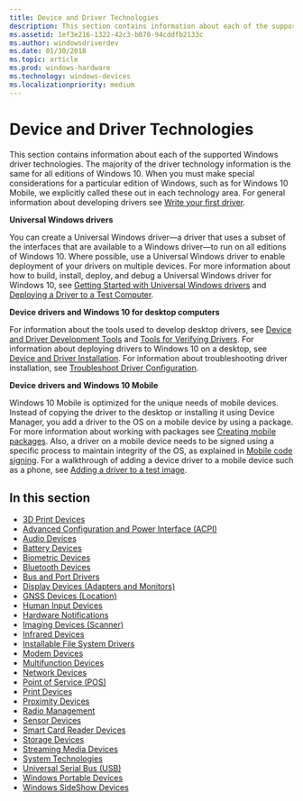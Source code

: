 ```yaml
---
title: Device and Driver Technologies
description: This section contains information about each of the supported Windows driver technologies.
ms.assetid: 1ef3e216-1322-42c3-b070-94cddfb2133c
ms.author: windowsdriverdev
ms.date: 01/30/2018
ms.topic: article
ms.prod: windows-hardware
ms.technology: windows-devices
ms.localizationpriority: medium
---
```


# Device and Driver Technologies


This section contains information about each of the supported Windows driver technologies. The majority of the driver technology information is the same for all editions of Windows 10. When you must make special considerations for a particular edition of Windows, such as for Windows 10 Mobile, we explicitly called these out in each technology area. For general information about developing drivers see [Write your first driver](https://msdn.microsoft.com/library/windows/hardware/ff554811).

**Universal Windows drivers**

You can create a Universal Windows driver—a driver that uses a subset of the interfaces that are available to a Windows driver—to run on all editions of Windows 10. Where possible, use a Universal Windows driver to enable deployment of your drivers on multiple devices. For more information about how to build, install, deploy, and debug a Universal Windows driver for Windows 10, see [Getting Started with Universal Windows drivers](https://msdn.microsoft.com/windows-drivers/develop/getting_started_with_universal_drivers) and [Deploying a Driver to a Test Computer](https://msdn.microsoft.com/windows-drivers/develop/deploying_a_driver_to_a_test_computer).

**Device drivers and Windows 10 for desktop computers**

For information about the tools used to develop desktop drivers, see [Device and Driver Development Tools](https://msdn.microsoft.com/library/windows/hardware/ff557553) and [Tools for Verifying Drivers](https://msdn.microsoft.com/library/windows/hardware/ff552969). For information about deploying drivers to Windows 10 on a desktop, see [Device and Driver Installation](https://msdn.microsoft.com/library/windows/hardware/dn653558). For information about troubleshooting driver installation, see [Troubleshoot Driver Configuration](https://msdn.microsoft.com/windows-drivers/develop/troubleshooting_configuration_of_driver_deployment__testing_and_debugging).

**Device drivers and Windows 10 Mobile**

Windows 10 Mobile is optimized for the unique needs of mobile devices. Instead of copying the driver to the desktop or installing it using Device Manager, you add a driver to the OS on a mobile device by using a package. For more information about working with packages see [Creating mobile packages](https://msdn.microsoft.com/library/dn756642). Also, a driver on a mobile device needs to be signed using a specific process to maintain integrity of the OS, as explained in [Mobile code signing](https://msdn.microsoft.com/library/windows/hardware/dn756634). For a walkthrough of adding a device driver to a mobile device such as a phone, see [Adding a driver to a test image](https://msdn.microsoft.com/library/windows/hardware/mt131832).

## In this section


-   [3D Print Devices](3dprint/index.md)
-   [Advanced Configuration and Power Interface (ACPI)](acpi/index.md)
-   [Audio Devices](https://msdn.microsoft.com/library/windows/hardware/ff537760)
-   [Battery Devices](https://msdn.microsoft.com/library/windows/hardware/ff536301)
-   [Biometric Devices](https://msdn.microsoft.com/library/windows/hardware/ff536448)
-   [Bluetooth Devices](https://msdn.microsoft.com/library/windows/hardware/ff536768)
-   [Bus and Port Drivers](https://msdn.microsoft.com/library/windows/hardware/ff557547)
-   [Display Devices (Adapters and Monitors)](https://msdn.microsoft.com/library/windows/hardware/ff569172)
-   [GNSS Devices (Location)](gnss/index.md)
-   [Human Input Devices](https://msdn.microsoft.com/library/windows/hardware/ff543301)
-   [Hardware Notifications](https://msdn.microsoft.com/library/windows/hardware/dn957503)
-   [Imaging Devices (Scanner)](image/index.md)
-   [Infrared Devices](https://msdn.microsoft.com/library/windows/hardware/ff539583)
-   [Installable File System Drivers](https://msdn.microsoft.com/library/windows/hardware/ff551834)
-   [Modem Devices](https://msdn.microsoft.com/library/windows/hardware/ff542573)
-   [Multifunction Devices](https://msdn.microsoft.com/library/windows/hardware/ff542743)
-   [Network Devices](https://docs.microsoft.com/windows-hardware/drivers/network)
-   [Point of Service (POS)](pos/index.md)
-   [Print Devices](print/index.md)
-   [Proximity Devices](https://msdn.microsoft.com/library/windows/hardware/dn905575)
-   [Radio Management](https://msdn.microsoft.com/library/windows/hardware/hh406615)
-   [Sensor Devices](https://msdn.microsoft.com/library/windows/hardware/ff545682)
-   [Smart Card Reader Devices](https://msdn.microsoft.com/library/windows/hardware/ff548914)
-   [Storage Devices](https://msdn.microsoft.com/library/windows/hardware/ff563893)
-   [Streaming Media Devices](stream/index.md)
-   [System Technologies](https://msdn.microsoft.com/library/windows/hardware/ff557564)
-   [Universal Serial Bus (USB)](https://docs.microsoft.com/windows-hardware/drivers/usbcon)
-   [Windows Portable Devices](https://msdn.microsoft.com/library/windows/hardware/ff597729)
-   [Windows SideShow Devices](https://msdn.microsoft.com/library/windows/hardware/ff548077)

 

 





